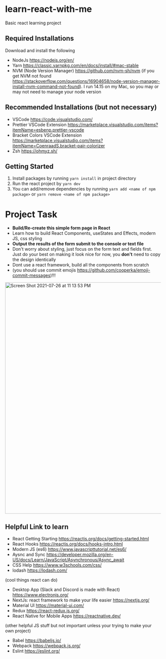 # learn-react-with-me
Basic react learning project

## Required Installations 
Download and install the following

* NodeJs https://nodejs.org/en/
* Yarn https://classic.yarnpkg.com/en/docs/install/#mac-stable
* NVM (Node Version Manager) https://github.com/nvm-sh/nvm (if you get NVM not found https://stackoverflow.com/questions/16904658/node-version-manager-install-nvm-command-not-found). I run 14.15 on my Mac, so you may or may not need to manage your node version 

## Recommended Installations (but not necessary)

* VSCode https://code.visualstudio.com/
* Prettier VSCode Extension https://marketplace.visualstudio.com/items?itemName=esbenp.prettier-vscode
* Bracket Colors VSCode Extension https://marketplace.visualstudio.com/items?itemName=CoenraadS.bracket-pair-colorizer
* Zsh https://ohmyz.sh/ 

## Getting Started 
1. Install packages by running `yarn install` in project directory
2. Run the react project by `yarn dev`
3. You can add/remove dependencies by running `yarn add <name of npm package>` or `yarn remove <name of npm package>`

# Project Task
* **Build/Re-create this simple form page in React**
* Learn how to build React Components, useStates and Effects, modern JS, css styling 
* **Output the results of the form submit to the console or text file**
* Don't worry about styling, just focus on the form text and fields first. Just do your best on making it look nice for now, you **don't** need to copy the design identically 
* Dont use a react framework, build all the components from scratch 
* (you should use commit emojis https://github.com/cooperka/emoji-commit-messages)!!!

<img width="746" alt="Screen Shot 2021-07-26 at 11 13 53 PM" src="https://user-images.githubusercontent.com/28906501/127104930-30d125de-3c64-42a3-95d3-2abb77eb2102.png">

## Helpful Link to learn
* React Getting Starting https://reactjs.org/docs/getting-started.html
* React Hooks https://reactjs.org/docs/hooks-intro.html 
* Modern JS (es6) https://www.javascripttutorial.net/es6/
* Aysnc and Sync https://developer.mozilla.org/en-US/docs/Learn/JavaScript/Asynchronous/Async_await
* CSS Help https://www.w3schools.com/css/ 
* lodash https://lodash.com/

(cool things react can do)
* Desktop App (Slack and Discord is made with React) https://www.electronjs.org/
* NextJs: react framework to make your life easier https://nextjs.org/
* Material UI https://material-ui.com/
* Redux https://react-redux.js.org/ 
* React Native for Mobile Apps https://reactnative.dev/

(other helpful JS stuff but not important unless your trying to make your own project)
* Babel https://babeljs.io/
* Webpack https://webpack.js.org/
* Eslint https://eslint.org/




